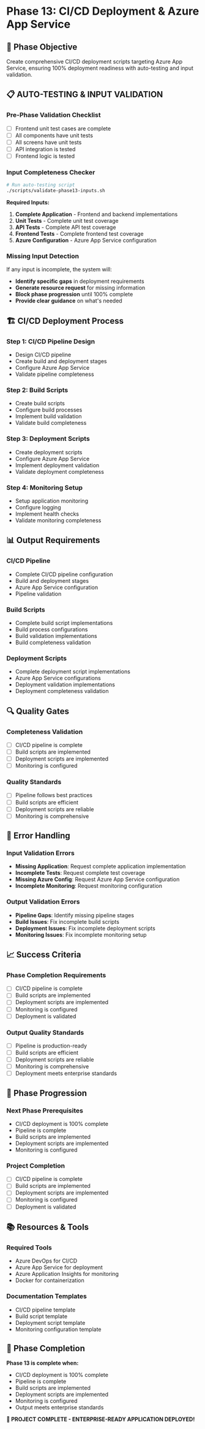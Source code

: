 # Phase 13: CI/CD Deployment & Azure App Service

## 🎯 **Phase Objective**
Create comprehensive CI/CD deployment scripts targeting Azure App Service, ensuring 100% deployment readiness with auto-testing and input validation.

## 📋 **AUTO-TESTING & INPUT VALIDATION**

### **Pre-Phase Validation Checklist**
- [ ] Frontend unit test cases are complete
- [ ] All components have unit tests
- [ ] All screens have unit tests
- [ ] API integration is tested
- [ ] Frontend logic is tested

### **Input Completeness Checker**
```bash
# Run auto-testing script
./scripts/validate-phase13-inputs.sh
```

**Required Inputs:**
1. **Complete Application** - Frontend and backend implementations
2. **Unit Tests** - Complete unit test coverage
3. **API Tests** - Complete API test coverage
4. **Frontend Tests** - Complete frontend test coverage
5. **Azure Configuration** - Azure App Service configuration

### **Missing Input Detection**
If any input is incomplete, the system will:
- **Identify specific gaps** in deployment requirements
- **Generate resource request** for missing information
- **Block phase progression** until 100% complete
- **Provide clear guidance** on what's needed

## 🏗️ **CI/CD Deployment Process**

### **Step 1: CI/CD Pipeline Design**
- Design CI/CD pipeline
- Create build and deployment stages
- Configure Azure App Service
- Validate pipeline completeness

### **Step 2: Build Scripts**
- Create build scripts
- Configure build processes
- Implement build validation
- Validate build completeness

### **Step 3: Deployment Scripts**
- Create deployment scripts
- Configure Azure App Service
- Implement deployment validation
- Validate deployment completeness

### **Step 4: Monitoring Setup**
- Setup application monitoring
- Configure logging
- Implement health checks
- Validate monitoring completeness

## 📊 **Output Requirements**

### **CI/CD Pipeline**
- Complete CI/CD pipeline configuration
- Build and deployment stages
- Azure App Service configuration
- Pipeline validation

### **Build Scripts**
- Complete build script implementations
- Build process configurations
- Build validation implementations
- Build completeness validation

### **Deployment Scripts**
- Complete deployment script implementations
- Azure App Service configurations
- Deployment validation implementations
- Deployment completeness validation

## 🔍 **Quality Gates**

### **Completeness Validation**
- [ ] CI/CD pipeline is complete
- [ ] Build scripts are implemented
- [ ] Deployment scripts are implemented
- [ ] Monitoring is configured

### **Quality Standards**
- [ ] Pipeline follows best practices
- [ ] Build scripts are efficient
- [ ] Deployment scripts are reliable
- [ ] Monitoring is comprehensive

## 🚨 **Error Handling**

### **Input Validation Errors**
- **Missing Application**: Request complete application implementation
- **Incomplete Tests**: Request complete test coverage
- **Missing Azure Config**: Request Azure App Service configuration
- **Incomplete Monitoring**: Request monitoring configuration

### **Output Validation Errors**
- **Pipeline Gaps**: Identify missing pipeline stages
- **Build Issues**: Fix incomplete build scripts
- **Deployment Issues**: Fix incomplete deployment scripts
- **Monitoring Issues**: Fix incomplete monitoring setup

## 📈 **Success Criteria**

### **Phase Completion Requirements**
- [ ] CI/CD pipeline is complete
- [ ] Build scripts are implemented
- [ ] Deployment scripts are implemented
- [ ] Monitoring is configured
- [ ] Deployment is validated

### **Output Quality Standards**
- [ ] Pipeline is production-ready
- [ ] Build scripts are efficient
- [ ] Deployment scripts are reliable
- [ ] Monitoring is comprehensive
- [ ] Deployment meets enterprise standards

## 🔄 **Phase Progression**

### **Next Phase Prerequisites**
- CI/CD deployment is 100% complete
- Pipeline is complete
- Build scripts are implemented
- Deployment scripts are implemented
- Monitoring is configured

### **Project Completion**
- [ ] CI/CD pipeline is complete
- [ ] Build scripts are implemented
- [ ] Deployment scripts are implemented
- [ ] Monitoring is configured
- [ ] Deployment is validated

## 📚 **Resources & Tools**

### **Required Tools**
- Azure DevOps for CI/CD
- Azure App Service for deployment
- Azure Application Insights for monitoring
- Docker for containerization

### **Documentation Templates**
- CI/CD pipeline template
- Build script template
- Deployment script template
- Monitoring configuration template

## 🎯 **Phase Completion**

**Phase 13 is complete when:**
- CI/CD deployment is 100% complete
- Pipeline is complete
- Build scripts are implemented
- Deployment scripts are implemented
- Monitoring is configured
- Output meets enterprise standards

**🎉 PROJECT COMPLETE - ENTERPRISE-READY APPLICATION DEPLOYED!**
